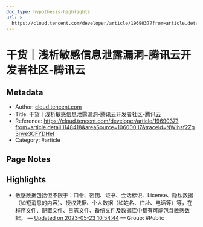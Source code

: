 ```yaml
---
doc_type: hypothesis-highlights
url: >-
  https://cloud.tencent.com/developer/article/1969037?from=article.detail.1148418&areaSource=106000.17&traceId=NWIhsf2Zg3rwe3CFYDHef
---
```


# 干货｜浅析敏感信息泄露漏洞-腾讯云开发者社区-腾讯云

## Metadata
- Author: [cloud.tencent.com]()
- Title: 干货｜浅析敏感信息泄露漏洞-腾讯云开发者社区-腾讯云
- Reference: https://cloud.tencent.com/developer/article/1969037?from=article.detail.1148418&areaSource=106000.17&traceId=NWIhsf2Zg3rwe3CFYDHef
- Category: #article

## Page Notes
## Highlights
- 敏感数据包括但不限于：口令、密钥、证书、会话标识、License、隐私数据（如短消息的内容）、授权凭据、个人数据（如姓名、住址、电话等）等，在程序文件、配置文件、日志文件、备份文件及数据库中都有可能包含敏感数据。 — [Updated on 2023-05-23 10:54:44](https://hyp.is/LBSCMPkVEe2_AisxzNehDw/cloud.tencent.com/developer/article/1969037?from=article.detail.1148418&areaSource=106000.17&traceId=NWIhsf2Zg3rwe3CFYDHef) — Group: #Public



